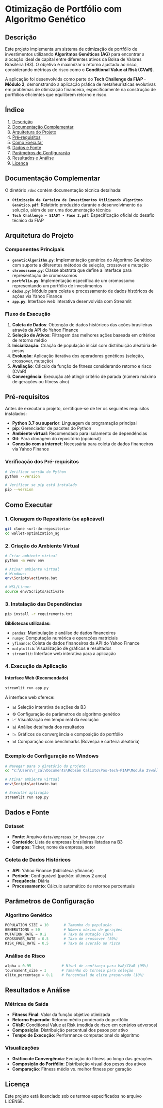 # Otimização de Portfólio com Algoritmo Genético

## Descrição

Este projeto implementa um sistema de otimização de portfólio de investimentos utilizando **Algoritmos Genéticos (AG)** para encontrar a alocação ideal de capital entre diferentes ativos da Bolsa de Valores Brasileira (B3). O objetivo é maximizar o retorno ajustado ao risco, considerando métricas de risco como o **Conditional Value at Risk (CVaR)**.

A aplicação foi desenvolvida como parte do **Tech Challenge da FIAP - Módulo 2**, demonstrando a aplicação prática de metaheurísticas evolutivas em problemas de otimização financeira, especificamente na construção de portfólios eficientes que equilibrem retorno e risco.

## Índice

1. [Descrição](#descrição)
2. [Documentação Complementar](#documentação-complementar)
3. [Arquitetura do Projeto](#arquitetura-do-projeto)
4. [Pré-requisitos](#pré-requisitos)
5. [Como Executar](#como-executar)
6. [Dados e Fonte](#dados-e-fonte)
7. [Parâmetros de Configuração](#parâmetros-de-configuração)
8. [Resultados e Análise](#resultados-e-análise)
9. [Licença](#licença)

## Documentação Complementar

O diretório `/doc` contém documentação técnica detalhada:

- **`Otimização de Carteira de Investimentos Utilizando Algoritmo Genético.pdf`**: Relatório produzido durante o desenvolvimento da solução, além de ser uma documentação técnica
- **`Tech Challenge - 5IADT - Fase 2.pdf`**: Especificação oficial do desafio técnico da FIAP

## Arquitetura do Projeto

### Componentes Principais

- **`geneticAlgorithm.py`**: Implementação genérica do Algoritmo Genético com suporte a diferentes métodos de seleção, crossover e mutação
- **`chromossome.py`**: Classe abstrata que define a interface para representação de cromossomos
- **`portfolio.py`**: Implementação específica de um cromossomo representando um portfólio de investimentos
- **`dados.py`**: Módulo para coleta e processamento de dados históricos de ações via Yahoo Finance
- **`app.py`**: Interface web interativa desenvolvida com Streamlit

### Fluxo de Execução

1. **Coleta de Dados**: Obtenção de dados históricos das ações brasileiras através da API do Yahoo Finance
2. **Seleção de Ativos**: Filtragem das melhores ações baseada em critérios de retorno médio
3. **Inicialização**: Criação de população inicial com distribuição aleatória de pesos
4. **Evolução**: Aplicação iterativa dos operadores genéticos (seleção, crossover, mutação)
5. **Avaliação**: Cálculo da função de fitness considerando retorno e risco (CVaR)
6. **Convergência**: Execução até atingir critério de parada (número máximo de gerações ou fitness alvo)

## Pré-requisitos

Antes de executar o projeto, certifique-se de ter os seguintes requisitos instalados:

- **Python 3.7 ou superior**: Linguagem de programação principal
- **pip**: Gerenciador de pacotes do Python
- **Ambiente virtual**: Recomendado para isolamento de dependências
- **Git**: Para clonagem do repositório (opcional)
- **Conexão com a internet**: Necessária para coleta de dados financeiros via Yahoo Finance

### Verificação dos Pré-requisitos

```bash
# Verificar versão do Python
python --version

# Verificar se pip está instalado
pip --version
```

## Como Executar

### 1. Clonagem do Repositório (se aplicável)

```bash
git clone <url-do-repositorio>
cd wallet-optimization_ag
```

### 2. Criação do Ambiente Virtual

```bash
# Criar ambiente virtual
python -m venv env

# Ativar ambiente virtual
# Windows:
env\Scripts\activate.bat

# WSL/Linux:
source env/Scripts/activate
```

### 3. Instalação das Dependências

```bash
pip install -r requirements.txt
```

**Bibliotecas utilizadas:**
- `pandas`: Manipulação e análise de dados financeiros
- `numpy`: Computação numérica e operações matriciais
- `yfinance`: Coleta de dados financeiros da API do Yahoo Finance
- `matplotlib`: Visualização de gráficos e resultados
- `streamlit`: Interface web interativa para a aplicação

### 4. Execução da Aplicação

#### Interface Web (Recomendado)

```bash
streamlit run app.py
```

A interface web oferece:
- 📊 Seleção interativa de ações da B3
- ⚙️ Configuração de parâmetros do algoritmo genético
- 📈 Visualização em tempo real da evolução
- 📊 Análise detalhada dos resultados
- 📉 Gráficos de convergência e composição do portfólio
- 📊 Comparação com benchmarks (Bovespa e carteira aleatória)

### Exemplo de Configuração no Windows

```bash
# Navegar para o diretório do projeto
cd "c:\Users\r_cal\Documents\Robson Calixto\Pos-tech-FIAP\Modulo 2\wallet-optimization_ag"

# Ativar ambiente virtual
env\Scripts\activate.bat

# Executar aplicação
streamlit run app.py
```

## Dados e Fonte

### Dataset
- **Fonte**: Arquivo `data/empresas_br_bovespa.csv`
- **Conteúdo**: Lista de empresas brasileiras listadas na B3
- **Campos**: Ticker, nome da empresa, setor

### Coleta de Dados Históricos
- **API**: Yahoo Finance (biblioteca yfinance)
- **Período**: Configurável (padrão: últimos 2 anos)
- **Frequência**: Diária
- **Processamento**: Cálculo automático de retornos percentuais

## Parâmetros de Configuração

### Algoritmo Genético

```python
POPULATION_SIZE = 10       # Tamanho da população
GENERATIONS = 50           # Número máximo de gerações
MUTATION_RATE = 0.2        # Taxa de mutação (20%)
CROSSOVER_RATE = 0.5       # Taxa de crossover (50%)
RISK_FREE_RATE = 0.5       # Taxa de aversão ao risco
```

### Análise de Risco

```python
alpha = 0.95              # Nível de confiança para VaR/CVaR (95%)
tournament_size = 3       # Tamanho do torneio para seleção
elite_percentage = 0.1    # Percentual de elite preservado (10%)
```

## Resultados e Análise

### Métricas de Saída

- **Fitness Final**: Valor da função objetivo otimizada
- **Retorno Esperado**: Retorno médio ponderado do portfólio
- **CVaR**: Conditional Value at Risk (medida de risco em cenários adversos)
- **Composição**: Distribuição percentual dos pesos por ativo
- **Tempo de Execução**: Performance computacional do algoritmo

### Visualizações

- **Gráfico de Convergência**: Evolução do fitness ao longo das gerações
- **Composição do Portfólio**: Distribuição visual dos pesos dos ativos
- **Comparação**: Fitness médio vs. melhor fitness por geração

## Licença

Este projeto está licenciado sob os termos especificados no arquivo LICENSE.